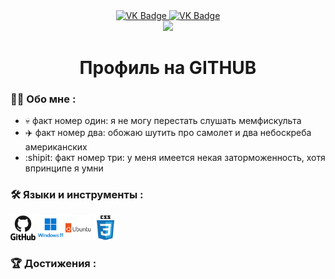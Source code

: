 <div id="badges" align="center">
  <a href= "https://vk.com/3inker">
    <img src = "https://img.shields.io/badge/VK-blue?style=for-the-bagde&logo=VK&logoColor=white" alt="VK Badge"/>
  </a>
  
  <a href= "https://mail.google.com/mail/u/2/#inbox">
    <img src = "https://img.shields.io/badge/EMAIL-red?style=for-the-badge&logo=Gmail&logoColor=white" alt="VK Badge"/>
  </a>
</div>

<div id="viewprof" align="center" >
  <img src="https://komarev.com/ghpvc/?username=3inker&style=flat-square&color=blue" alt""/>  
</div>

<div id="heythere" align="center">
<h1> Профиль на GITHUB </h1>
</div>

### 👨‍💻 Обо мне :
- :skull: факт номер один: я не могу перестать слушать мемфискульта
- :airplane: факт номер два: обожаю шутить про самолет и два небоскреба американских
- :shipit: факт номер три: у меня имеется некая заторможенность, хотя впринципе я умни

### 🛠️ Языки и инструменты :
<div>
  <img src ="https://github.com/devicons/devicon/blob/master/icons/github/github-original-wordmark.svg" width="40" height="40"/>
  <img src ="https://github.com/devicons/devicon/blob/master/icons/windows11/windows11-original-wordmark.svg" width="40" height="40"/>
  <img src ="https://github.com/devicons/devicon/blob/master/icons/ubuntu/ubuntu-original-wordmark.svg" width="40" height="40"/>
  <img src ="https://github.com/devicons/devicon/blob/master/icons/css3/css3-original-wordmark.svg" width="40" height="40"/>
</div>

### 🏆 Достижения :
<div>
  <img src="https://github-profile-trophy.vercel.app/?username=3inker" alt=""/>
</div>
